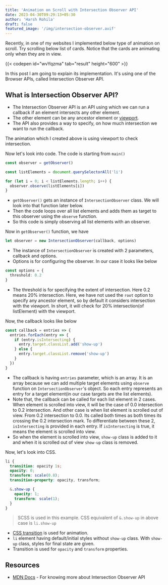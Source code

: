 ```yaml
---
title: 'Animation on Scroll with Intersection Observer API'
date: 2023-04-30T09:29:13+05:30
author: 'Harsh Rohila'
draft: false
featured_image: '/img/intersection-observer.avif'
---
```


Recently, in one of my websites I implemented below type of animation on scroll. Try scrolling below list of cards. Notice that the cards are animating only when they are in view.

{{< codepen id="wvYqzma" tab="result" height="600" >}}

In this post I am going to explain its implementation. It's using one of the Browser APIs, called Intersection Observer API.

## What is Intersection Observer API?

- The Intersection Observer API is an API using which we can run a callback if an element intersects any other element.
- The other element can be any ancestor element or [viewport](https://developer.mozilla.org/en-US/docs/Glossary/Viewport).
- The API also provides a way to specify, on how much intersection we want to run the callback.

The animation which I created above is using viewport to check intersection.

Now let's look into code. The code is starting from `main()`

```ts
const observer = getObserver()

const listElements = document.querySelectorAll('li')

for (let i = 0; i < listElements.length; i++) {
  observer.observe(listElements[i])
}
```

- `getObserver()` gets an instance of `IntersectionObserver` class. We will look into that function later below.
- Then the code loops over all list elements and adds them as target to this observer using the `observe` function.
- So this code is simply observing all list elements with an observer.

Now in `getObserver()` function, we have

```ts
let observer = new IntersectionObserver(callback, options)
```

- The instance of `IntersectionObserver` is created with 2 parameters, callback and options.
- Options is for configuring the observer. In our case it looks like below

```ts
const options = {
  threshold: 0.2
}
```

- The threshold is for specifying the extent of intersection. Here 0.2 means 20% intersection. Here, we have not used the `root` option to specify any ancestor element, so by default it considers intersection with the viewport. In short, it will check for 20% intersection(of listElement) with the viewport.

Now, the callback looks like below

```ts
const callback = entries => {
  entries.forEach(entry => {
    if (entry.isIntersecting) {
      entry.target.classList.add('show-up')
    } else {
      entry.target.classList.remove('show-up')
    }
  })
}
```

- The callback is having `entries` parameter, which is an array. It is an array because we can add multiple target elements using `observe` function on `IntersectionObserver`'s object. So each entry represents an entry for a target element(in our case targets are the list elements).
- Note that, the callback can be called for each list element in 2 cases. When element is scrolled into view, it will be the case of 0.0 intersection to 0.2 intersection. And other case is when list element is scrolled out of view. From 0.2 intersection to 0.0. Its called both times as both times its crossing the 0.2 intersection mark. To differentiate between these 2, `isIntersecting` is provided in each entry. If `isIntersecting` is true, it means the element is scrolled into view.
- So when the element is scrolled into view, `show-up` class is added to it and when it is scrolled out of view `show-up` class is removed.

Now, let's look into CSS.

```SCSS
li {
  transition: opacity 1s;
  opacity: 0;
  transform: scale(0.8);
  transition-property: opacity, transform;

  &.show-up {
    opacity: 1;
    transform: scale(1);
  }
}
```

> SCSS is used in this example. CSS equivalent of `&.show-up` in above case is `li.show-up`

- [CSS transition](https://developer.mozilla.org/en-US/docs/Web/CSS/CSS_Transitions/Using_CSS_transitions) is used for animation.
- `li` element having default/initial styles without `show-up` class. With `show-up` class, styles for final state are given.
- Transition is used for `opacity` and `transform` properties.

## Resources

- [MDN Docs](https://developer.mozilla.org/en-US/docs/Web/API/Intersection_Observer_API) - For knowing more about Intersection Observer API
